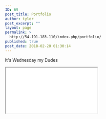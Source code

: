 ```yaml
---
ID: 69
post_title: Portfolio
author: tyler
post_excerpt: ""
layout: page
permalink: >
  http://54.191.183.110/index.php/portfolio/
published: true
post_date: 2018-02-20 01:30:14
---
```

It's Wednesday my Dudes
<iframe src=”http://54.191.183.110/index.php/portfolio/Quinn/Quinn.html” width=”1280” height=”870″></iframe>